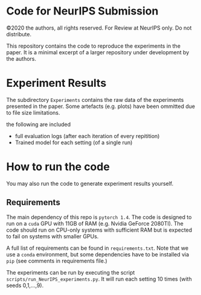 # Code for NeurIPS Submission

©2020 the authors, all rights reserved. For Review at NeurIPS only. Do not distribute.

This repository contains the code to reproduce the experiments in the paper. It is a minimal excerpt of a larger repository under development by the authors.

# Experiment Results

The subdirectory `Experiments` contains the raw data of the experiments presented in the paper.
Some artefacts (e.g. plots) have been ommitted due to file size limitations.

the following are included
* full evaluation logs (after each iteration of every repitition)
* Trained model for each setting (of a single run)


# How to run the code

You may also run the code to generate experiment results yourself.

## Requirements
The main dependency of this repo is `pytorch 1.4`. The code is designed to run on a `cuda` GPU with 11GB of RAM (e.g. Nvidia GeForce 2080TI). 
The code should run on CPU-only systems with sufficient RAM but is expected to fail on systems with smaller GPUs.

A full list of requirements can be found in `requirements.txt`. Note that we use a `conda` environment, but some dependencies have to be installed via `pip` (see comments in requirements file.)

The experiments can be run by executing the script `scripts/run_NeurIPS_experiments.py`. It will run each setting 10 times (with seeds 0,1,...,9).